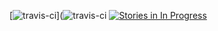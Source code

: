 [![travis-ci](https://travis-ci.org/krmaxwell/krmaxwell.github.io.svg?branch=master)](![travis-ci](https://travis-ci.org/krmaxwell/krmaxwell.github.io.svg?branch=master)
[![Stories in In Progress](https://badge.waffle.io/krmaxwell/krmaxwell.github.io.png?label=in%20progress&title=In%20Progress)](https://waffle.io/krmaxwell/krmaxwell.github.io)

